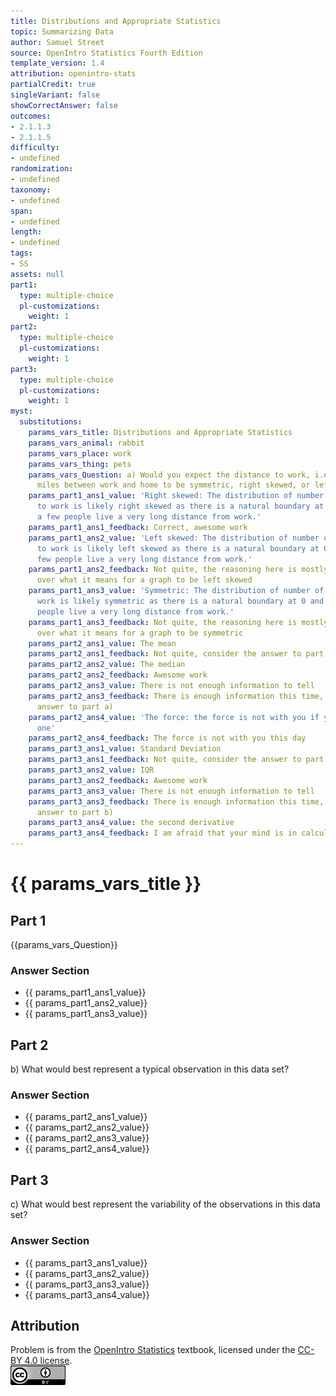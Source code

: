 ```yaml
---
title: Distributions and Appropriate Statistics
topic: Summarizing Data
author: Samuel Street
source: OpenIntro Statistics Fourth Edition
template_version: 1.4
attribution: openintro-stats
partialCredit: true
singleVariant: false
showCorrectAnswer: false
outcomes:
- 2.1.1.3
- 2.1.1.5
difficulty:
- undefined
randomization:
- undefined
taxonomy:
- undefined
span:
- undefined
length:
- undefined
tags:
- SS
assets: null
part1:
  type: multiple-choice
  pl-customizations:
    weight: 1
part2:
  type: multiple-choice
  pl-customizations:
    weight: 1
part3:
  type: multiple-choice
  pl-customizations:
    weight: 1
myst:
  substitutions:
    params_vars_title: Distributions and Appropriate Statistics
    params_vars_animal: rabbit
    params_vars_place: work
    params_vars_thing: pets
    params_vars_Question: a) Would you expect the distance to work, i.e. number of
      miles between work and home to be symmetric, right skewed, or left skewed?
    params_part1_ans1_value: 'Right skewed: The distribution of number of distance
      to work is likely right skewed as there is a natural boundary at 0 and only
      a few people live a very long distance from work.'
    params_part1_ans1_feedback: Correct, awesome work
    params_part1_ans2_value: 'Left skewed: The distribution of number of distance
      to work is likely left skewed as there is a natural boundary at 0 and only a
      few people live a very long distance from work.'
    params_part1_ans2_feedback: Not quite, the reasoning here is mostly correct, think
      over what it means for a graph to be left skewed
    params_part1_ans3_value: 'Symmetric: The distribution of number of distance to
      work is likely symmetric as there is a natural boundary at 0 and only a few
      people live a very long distance from work.'
    params_part1_ans3_feedback: Not quite, the reasoning here is mostly correct, think
      over what it means for a graph to be symmetric
    params_part2_ans1_value: The mean
    params_part2_ans1_feedback: Not quite, consider the answer to part a)
    params_part2_ans2_value: The median
    params_part2_ans2_feedback: Awesome work
    params_part2_ans3_value: There is not enough information to tell
    params_part2_ans3_feedback: There is enough information this time, consider the
      answer to part a)
    params_part2_ans4_value: 'The force: the force is not with you if you chose this
      one'
    params_part2_ans4_feedback: The force is not with you this day
    params_part3_ans1_value: Standard Deviation
    params_part3_ans1_feedback: Not quite, consider the answer to part b)
    params_part3_ans2_value: IQR
    params_part3_ans2_feedback: Awesome work
    params_part3_ans3_value: There is not enough information to tell
    params_part3_ans3_feedback: There is enough information this time, consider the
      answer to part b)
    params_part3_ans4_value: the second derivative
    params_part3_ans4_feedback: I am afraid that your mind is in calculus my friend
---
```

# {{ params_vars_title }}

## Part 1

{{params_vars_Question}}

### Answer Section

- {{ params_part1_ans1_value}}
- {{ params_part1_ans2_value}}
- {{ params_part1_ans3_value}}

## Part 2

b) What would best represent a typical observation in this data set?

### Answer Section

- {{ params_part2_ans1_value}}
- {{ params_part2_ans2_value}}
- {{ params_part2_ans3_value}}
- {{ params_part2_ans4_value}}

## Part 3

c) What would best represent the variability of the observations in this data set?

### Answer Section

- {{ params_part3_ans1_value}}
- {{ params_part3_ans2_value}}
- {{ params_part3_ans3_value}}
- {{ params_part3_ans4_value}}

## Attribution

Problem is from the [OpenIntro Statistics](https://openintro.org/book/os/) textbook, licensed under the [CC-BY 4.0 license](https://creativecommons.org/licenses/by/4.0/).<br>![Image representing the Creative Commons 4.0 BY license.](https://raw.githubusercontent.com/firasm/bits/master/by.png)